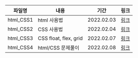 | 파일명    | 내용                  | 기간       | 링크                            |
| --------- | --------------------- | ---------- | ------------------------------- |
| html_CSS1 | html 사용법           | 2022.02.03 | [링크](./html_CSS1_22-02-03.md) |
| html_CSS2 | CSS 사용법            | 2022.02.04 | [링크](./html_CSS2_22-02-04.md) |
| html_CSS3 | CSS float, flex, grid | 2022.02.07 | [링크](./html_CSS3_22-02-07.md) |
| html_CSS4 | html/CSS 문제풀이     | 2022.02.08 | [링크](./html_CSS4_22-02-08.md) |